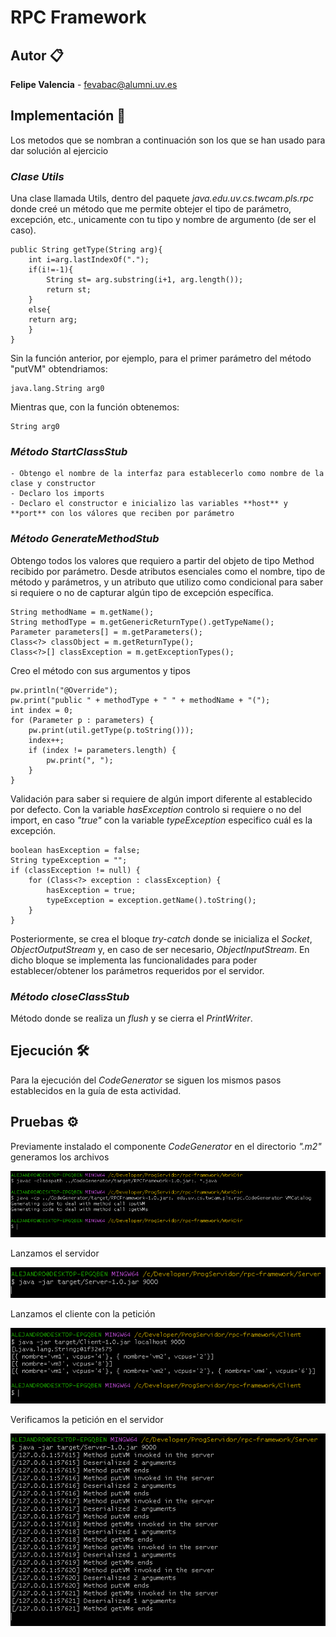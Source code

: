 # RPC Framework

## Autor 📋
**Felipe Valencia** - fevabac@alumni.uv.es


## Implementación 🔧

Los metodos que se nombran a continuación son los que se han usado para dar solución al ejercicio

### __*Clase Utils*__

Una clase llamada Utils, dentro del paquete *java.edu.uv.cs.twcam.pls.rpc* donde creé un método que me permite obtejer el tipo de parámetro, excepción, etc., unicamente con tu tipo y nombre de argumento (de ser el caso).

~~~
public String getType(String arg){
    int i=arg.lastIndexOf(".");
    if(i!=-1){
        String st= arg.substring(i+1, arg.length());
        return st;
    }
    else{
    return arg;
    }
}
~~~

Sin la función anterior, por ejemplo, para el primer parámetro del método "putVM" obtendriamos:

~~~
java.lang.String arg0
~~~

Mientras que, con la función obtenemos:

~~~
String arg0
~~~

### __*Método StartClassStub*__

~~~
- Obtengo el nombre de la interfaz para establecerlo como nombre de la clase y constructor
- Declaro los imports 
- Declaro el constructor e inicializo las variables **host** y **port** con los válores que reciben por parámetro
~~~

### __*Método GenerateMethodStub*__

Obtengo todos los valores que requiero a partir del objeto de tipo Method recibido por parámetro. Desde atributos esenciales como el nombre, tipo de método y parámetros, y un atributo que utilizo como condicional para saber si requiere o no de capturar algún tipo de excepción específica.  

~~~
String methodName = m.getName();
String methodType = m.getGenericReturnType().getTypeName();
Parameter parameters[] = m.getParameters();
Class<?> classObject = m.getReturnType();
Class<?>[] classException = m.getExceptionTypes();
~~~

Creo el método con sus argumentos y tipos

~~~
pw.println("@Override");
pw.print("public " + methodType + " " + methodName + "(");
int index = 0;
for (Parameter p : parameters) {
    pw.print(util.getType(p.toString()));
    index++;
    if (index != parameters.length) {
        pw.print(", ");
    }
}
~~~

Validación para saber si requiere de algún import diferente al establecido por defecto. Con la variable *hasException* controlo si requiere o no del import, en caso *"true"* con la variable *typeException* especifico cuál es la excepción.

~~~
boolean hasException = false;
String typeException = "";
if (classException != null) {
    for (Class<?> exception : classException) {
        hasException = true;
        typeException = exception.getName().toString();
    }
}
~~~

Posteriormente, se crea el bloque *try-catch* donde se inicializa el *Socket*, *ObjectOutputStream* y, en caso de ser necesario, *ObjectInputStream*. En dicho bloque se implementa las funcionalidades para poder establecer/obtener los parámetros requeridos por el servidor.

### __*Método closeClassStub*__

Método donde se realiza un *flush* y se cierra el *PrintWriter*.

## Ejecución 🛠️

Para la ejecución del *CodeGenerator* se siguen los mismos pasos establecidos en la guía de esta actividad.

## Pruebas ⚙️

Previamente instalado el componente *CodeGenerator* en el directorio *".m2"* generamos los archivos

![](/resources/1.PNG)

Lanzamos el servidor

![](/resources/2.PNG)

Lanzamos el cliente con la petición

![](/resources/3.PNG)

Verificamos la petición en el servidor

![](/resources/4.PNG)